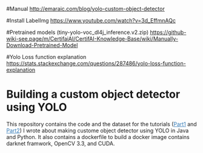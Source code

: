 #Manual
http://emaraic.com/blog/yolo-custom-object-detector

#Install LabelImg
https://www.youtube.com/watch?v=3d_EffmnAQc

#Pretrained models (tiny-yolo-voc_dl4j_inference.v2.zip)
https://github-wiki-see.page/m/CertifaiAI/CertifAI-Knowledge-Base/wiki/Manually-Download-Pretrained-Model

#Yolo Loss function explanation
https://stats.stackexchange.com/questions/287486/yolo-loss-function-explanation

# Building a custom object detector using YOLO

This repository contains the code and the dataset for the tutorials (<a target="_blank" style="color:#337ab7;" href="http://emaraic.com/blog/yolo-custom-object-detector">Part1</a> and <a target="_blank" style="color:#337ab7;" href="http://emaraic.com/blog/yolov3-custom-object-detector">Part2</a>) I wrote about making custome object detector using YOLO in Java and Python. It also contains a dockerfile to build a docker image contains darknet framwork, OpenCV 3.3, and CUDA.  





 
